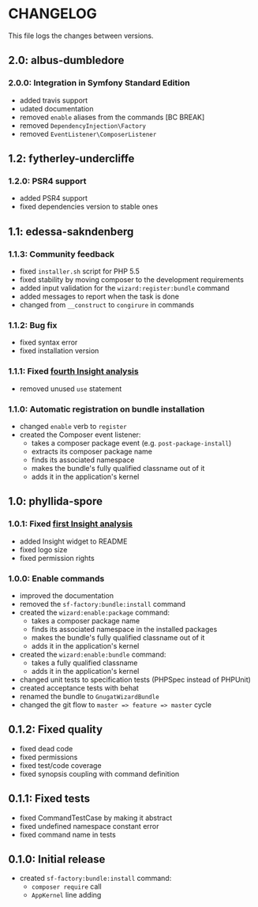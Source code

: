 # CHANGELOG

This file logs the changes between versions.

## 2.0: albus-dumbledore

### 2.0.0: Integration in Symfony Standard Edition

* added travis support
* udated documentation
* removed `enable` aliases from the commands [BC BREAK]
* removed `DependencyInjection\Factory`
* removed `EventListener\ComposerListener`

## 1.2: fytherley-undercliffe

### 1.2.0: PSR4 support

* added PSR4 support
* fixed dependencies version to stable ones

## 1.1: edessa-sakndenberg

### 1.1.3: Community feedback

* fixed `installer.sh` script for PHP 5.5
* fixed stability by moving composer to the development requirements
* added input validation for the `wizard:register:bundle` command
* added messages to report when the task is done
* changed from `__construct` to `congirure` in commands

### 1.1.2: Bug fix

* fixed syntax error
* fixed installation version

### 1.1.1: Fixed [fourth Insight analysis](https://insight.sensiolabs.com/projects/dd522b32-abcf-47b8-a2ad-fa18e7c035ec/analyses/4)

* removed unused `use` statement

### 1.1.0: Automatic registration on bundle installation

* changed `enable` verb to `register`
* created the Composer event listener:
  - takes a composer package event (e.g. `post-package-install`)
  - extracts its composer package name
  - finds its associated namespace
  - makes the bundle's fully qualified classname out of it
  - adds it in the application's kernel

## 1.0: phyllida-spore

### 1.0.1: Fixed [first Insight analysis](https://insight.sensiolabs.com/projects/dd522b32-abcf-47b8-a2ad-fa18e7c035ec/analyses/1)

* added Insight widget to README
* fixed logo size
* fixed permission rights

### 1.0.0: Enable commands

* improved the documentation
* removed the `sf-factory:bundle:install` command
* created the `wizard:enable:package` command:
  - takes a composer package name
  - finds its associated namespace in the installed packages
  - makes the bundle's fully qualified classname out of it
  - adds it in the application's kernel
* created the `wizard:enable:bundle` command:
  - takes a fully qualified classname
  - adds it in the application's kernel
* changed unit tests to specification tests (PHPSpec instead of PHPUnit)
* created acceptance tests with behat
* renamed the bundle to `GnugatWizardBundle`
* changed the git flow to `master => feature => master` cycle

## 0.1.2: Fixed quality

* fixed dead code
* fixed permissions
* fixed test/code coverage
* fixed synopsis coupling with command definition

## 0.1.1: Fixed tests

* fixed CommandTestCase by making it abstract
* fixed undefined namespace constant error
* fixed command name in tests

## 0.1.0: Initial release

* created `sf-factory:bundle:install` command:
  - `composer require` call
  - `AppKernel` line adding
